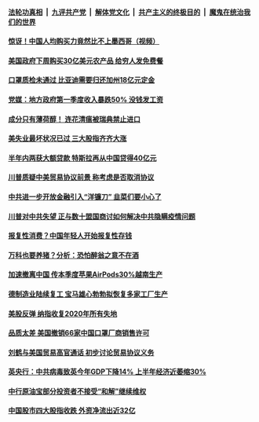 

####  [法轮功真相](../../../../basic/blob/master/README.md?t=05110431) &nbsp;|&nbsp; [九评共产党](../../../../9ping.md/blob/master/README.md?t=05110431) &nbsp;|&nbsp; [解体党文化](../../../../jtdwh.md/blob/master/README.md?t=05110431)  &nbsp;|&nbsp; [共产主义的终极目的](../../../../gczydzjmd.md/blob/master/README.md?t=05110431) &nbsp;|&nbsp; [魔鬼在统治我们的世界](../../../../mgztzwmdsj.md/blob/master/README.md?t=05110431) 

#### [惊讶！中国人均购买力竟然比不上墨西哥（视频）](../pages/soh7/377152.md?t=05110431) 
#### [美国政府下周购买30亿美元农产品 给穷人发免费餐](../pages/soh7/377032.md?t=05110431) 
#### [口罩质检未通过 比亚迪需要归还加州18亿元定金](../pages/soh7/377005.md?t=05110431) 
#### [党媒：地方政府第一季度收入暴跌50% 没钱发工资](../pages/soh7/376792.md?t=05110431) 
#### [成分只有薄荷醇！ 连花清瘟被瑞典禁止进口](../pages/soh7/376774.md?t=05110431) 
#### [美失业最坏状况已过 三大股指齐齐大涨](../pages/soh7/376678.md?t=05110431) 
#### [半年内两获大额贷款 特斯拉再从中国贷得40亿元](../pages/soh7/376666.md?t=05110431) 
#### [川普质疑中美贸易协议前景 称考虑是否取消协议](../pages/soh7/376546.md?t=05110431) 
#### [中共进一步开放金融引入“洋镰刀” 韭菜们要小心了](../pages/soh7/376492.md?t=05110431) 
#### [川普对中共失望 正与数十盟国商讨如何解决中共隐瞒疫情问题](../pages/soh7/376537.md?t=05110431) 
#### [报复性消费？中国年轻人开始报复性存钱](../pages/soh7/376510.md?t=05110431) 
#### [万科也要养猪？分析：恐怕醉翁之意不在酒](../pages/soh7/376516.md?t=05110431) 
#### [加速撤离中国 传本季度苹果AirPods30%越南生产](../pages/soh7/376504.md?t=05110431) 
#### [德制造业陆续复工  宝马雄心勃勃拟恢复多家工厂生产](../pages/soh7/376291.md?t=05110431) 
#### [美股反弹 纳指收复2020年所有失地](../pages/soh7/376297.md?t=05110431) 
#### [品质太差 美国撤销66家中国口罩厂商销售许可](../pages/soh7/376222.md?t=05110431) 
#### [刘鹤与美国贸易高官通话 初步讨论贸易协议义务](../pages/soh7/376225.md?t=05110431) 
#### [英央行：中共病毒致英今年GDP下降14%  上半年经济近萎缩30%](../pages/soh7/376111.md?t=05110431) 
#### [中行原油宝部分投资者不接受“和解”继续维权](../pages/soh7/376066.md?t=05110431) 
#### [中国股市四大股指收跌 外资净流出近32亿](../pages/soh7/376063.md?t=05110431) 
